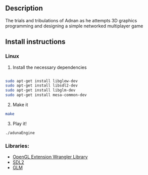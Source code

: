 Description
--------
The trials and tribulations of Adnan as he attempts 3D graphics programming and designing a simple networked multiplayer game

Install instructions
--------
### Linux

1. Install the necessary dependencies

  ```bash
  
  sudo apt-get install libglew-dev
  sudo apt-get install libsdl2-dev
  sudo apt-get install libglm-dev
  sudo apt-get install mesa-common-dev
  
  ```
  
2. Make it

  ```bash
  make
  ```
  
3. Play it!

  ```bash
  ./adunaEngine
  ```

### Libraries:
* [OpenGL Extension Wrangler Library]
* [SDL2]
* [GLM]


[OpenGL Extension Wrangler Library]:http://glew.sourceforge.net
[GLM]: http://glm.g-truc.net/0.9.6/index.html
[SDL2]:https://www.libsdl.org/
